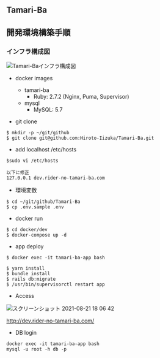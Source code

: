 ## Tamari-Ba

## 開発環境構築手順

### インフラ構成図
![Tamari-Baインフラ構成図](https://user-images.githubusercontent.com/69702983/130316526-ebb7cafd-59a0-4524-9066-e8f7db9ed590.png)

- docker images
  - tamari-ba
    - Ruby: 2.7.2 (Nginx, Puma, Supervisor)
  - mysql
    - MySQL: 5.7


- git clone

```
$ mkdir -p ~/git/github
$ git clone git@github.com:Hiroto-Iizuka/Tamari-Ba.git
```

- add localhost /etc/hosts

```
$sudo vi /etc/hosts

以下に修正
127.0.0.1 dev.rider-no-tamari-ba.com
```

- 環境変数

```
$ cd ~/git/github/Tamari-Ba
$ cp .env.sample .env
```

- docker run

```
$ cd docker/dev
$ docker-compose up -d
```

- app deploy

```
$ docker exec -it tamari-ba-app bash

$ yarn install
$ bundle install
$ rails db:migrate
$ /usr/bin/supervisorctl restart app
```

- Access

![スクリーンショット 2021-08-21 18 06 42](https://user-images.githubusercontent.com/69702983/130316882-9967a47d-d874-4de8-8ada-43b28f9fbf9e.png)

http://dev.rider-no-tamari-ba.com/

- DB login

```
docker exec -it tamari-ba-app bash
mysql -u root -h db -p
```